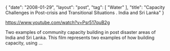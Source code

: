 {
   "date": "2008-01-29",
   "layout": "post",
   "tag": [
      "Water"
   ],
   "title": "Capacity Challenges in Post-crisis and Transitional Situations . India and Sri Lanka"
}

https://www.youtube.com/watch?v=Psr517quB2g  

Two examples of community capacity building in post disaster areas of India and Sri Lanka. This film represents two examples of how building capacity, using ...